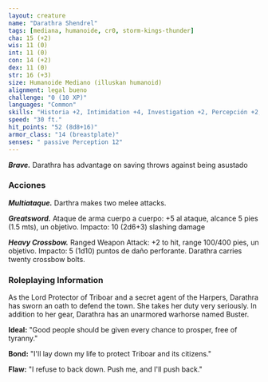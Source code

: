 ```yaml
---
layout: creature
name: "Darathra Shendrel"
tags: [mediana, humanoide, cr0, storm-kings-thunder]
cha: 15 (+2)
wis: 11 (0)
int: 11 (0)
con: 14 (+2)
dex: 11 (0)
str: 16 (+3)
size: Humanoide Mediano (illuskan humanoid)
alignment: legal bueno
challenge: "0 (10 XP)"
languages: "Common"
skills: "Historia +2, Intimidation +4, Investigation +2, Percepción +2, Presuasion +4"
speed: "30 ft."
hit_points: "52 (8d8+16)"
armor_class: "14 (breastplate)"
senses: " passive Perception 12"
---
```


***Brave.*** Darathra has advantage on saving throws against being asustado

### Acciones

***Multiataque.*** Darthra makes two melee attacks.

***Greatsword.*** Ataque de arma cuerpo a cuerpo: +5 al ataque, alcance 5 pies (1.5 mts), un objetivo. Impacto: 10 (2d6+3) slashing damage

***Heavy Crossbow.*** Ranged Weapon Attack: +2 to hit, range 100/400 pies, un objetivo. Impacto: 5 (1d10) puntos de daño perforante. Darathra carries twenty crossbow bolts.

### Roleplaying Information

As the Lord Protector of Triboar and a secret agent of the Harpers, Darathra has sworn an oath to defend the town. She takes her duty very seriously. In addition to her gear, Darathra has an unarmored warhorse named Buster.

**Ideal:** "Good people should be given every chance to prosper, free of tyranny."

**Bond:** "I'll lay down my life to protect Triboar and its citizens."

**Flaw:** "I refuse to back down. Push me, and I'll push back."